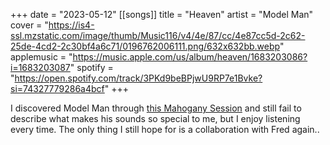 +++
date = "2023-05-12"
[[songs]]
    title = "Heaven"
    artist = "Model Man"
    cover = "https://is4-ssl.mzstatic.com/image/thumb/Music116/v4/4e/87/cc/4e87cc5d-2c62-25de-4cd2-2c30bf4a6c71/0196762006111.png/632x632bb.webp"
    applemusic = "https://music.apple.com/us/album/heaven/1683203086?i=1683203087"
    spotify = "https://open.spotify.com/track/3PKd9beBPjwU9RP7e1Bvke?si=74327779286a4bcf"
+++

I discovered Model Man through [this Mahogany Session](https://youtu.be/H6_rh0xEuWc) and still fail to describe what makes his sounds so special to me, but I enjoy listening every time. The only thing I still hope for is a collaboration with Fred again..
